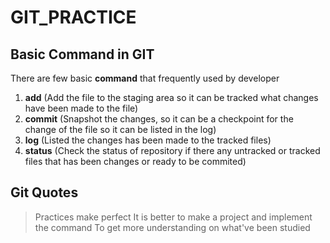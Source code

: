 GIT_PRACTICE
============

Basic Command in GIT
--------------------

There are few basic **command** that frequently used by developer

1. **add** (Add the file to the staging area so it can be tracked what changes have been made to the file)
2. **commit** (Snapshot the changes, so it can be a checkpoint for the change of the file so it can be listed in the log)
3. **log** (Listed the changes has been made to the tracked files)
4. **status** (Check the status of repository if there any untracked or tracked files that has been changes or ready to be commited)

## Git Quotes
> Practices make perfect 
> It is better to make a project and implement the command 
> To get more understanding on what've been studied 